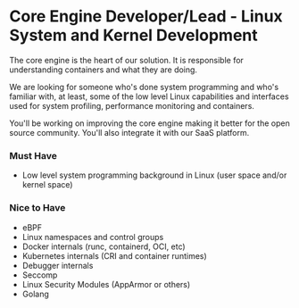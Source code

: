# Core Engine Developer/Lead - Linux System and Kernel Development

The core engine is the heart of our solution. It is responsible for understanding containers and what they are doing. 

We are looking for someone who's done system programming and who's familiar with, at least, some of the low level Linux capabilities and interfaces used for system profiling, performance monitoring and containers.

You'll be working on improving the core engine making it better for the open source community. You'll also integrate it with our SaaS platform.


### Must Have

* Low level system programming background in Linux (user space and/or kernel space)

### Nice to Have

* eBPF
* Linux namespaces and control groups
* Docker internals (runc, containerd, OCI, etc)
* Kubernetes internals (CRI and container runtimes)
* Debugger internals
* Seccomp
* Linux Security Modules (AppArmor or others) 
* Golang
